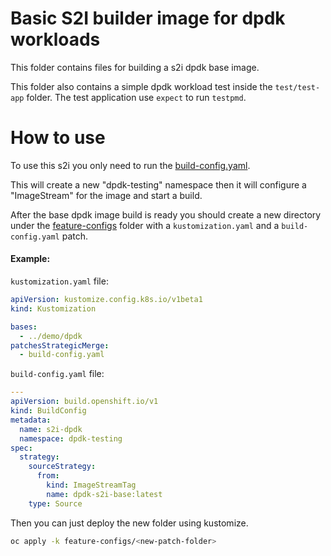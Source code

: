
# Basic S2I builder image for dpdk workloads

This folder contains files for building a s2i dpdk base image.

This folder also contains a simple dpdk workload test inside the `test/test-app` folder.
The test application use `expect` to run `testpmd`.

# How to use

To use this s2i you only need to run the [build-config.yaml](base-image/build-config.yaml).

This will create a new "dpdk-testing" namespace then it will configure a "ImageStream" for the image and start a build. 

After the base dpdk image build is ready you should create a new directory under the [feature-configs](../../feature-configs/) folder
with a `kustomization.yaml` and a `build-config.yaml` patch.

#### Example:

`kustomization.yaml` file:

```yaml
apiVersion: kustomize.config.k8s.io/v1beta1
kind: Kustomization

bases:
  - ../demo/dpdk
patchesStrategicMerge:
  - build-config.yaml
``` 

`build-config.yaml` file:

```yaml
---
apiVersion: build.openshift.io/v1
kind: BuildConfig
metadata:
  name: s2i-dpdk
  namespace: dpdk-testing
spec:
  strategy:
    sourceStrategy:
      from:
        kind: ImageStreamTag
        name: dpdk-s2i-base:latest
    type: Source
```

Then you can just deploy the new folder using kustomize.

```bash
oc apply -k feature-configs/<new-patch-folder>
```